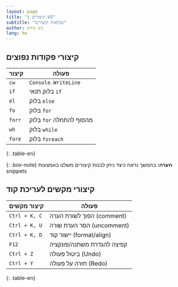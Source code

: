 ```yaml
---
layout: page
title: "קיצורים ב-VS"
subtitle: "טבלאות קיצורים"
author: גיא סידס
lang: he
---
```


## קיצורי פקודות נפוצים

| קיצור        | פעולה                             |
|--------------|-----------------------------------|
| `cw`         | `Console.WriteLine`               |
| `if`         | בלוק תנאי `if`                    |
| `el`         | בלוק `else`                       |
| `fo`         | בלוק `for`                        |
| `forr`       | בלוק `for` מהסוף להתחלה          |
| `wh`         | בלוק `while`                      |
| `fore`       | בלוק `foreach`                    |
{: .table-en}

{: .box-note}
**הערה:** בהמשך נראה כיצד ניתן לבנות קיצורים משלנו באמצעות snippets

## קיצורי מקשים לעריכת קוד

| קיצור מקשים     | פעולה                                      |
|------------------|--------------------------------------------|
| `Ctrl + K, C`     | הפוך לשורת הערה (comment)                |
| `Ctrl + K, U`     | הסר הערת שורה (uncomment)                |
| `Ctrl + K, D`     | יישור קוד (format/align)                  |
| `F12`             | קפיצה להגדרת משתנה/פונקציה              |
| `Ctrl + Z`        | ביטול פעולה (Undo)                        |
| `Ctrl + Y`        | חזרה על פעולה (Redo)                      |
{: .table-en}